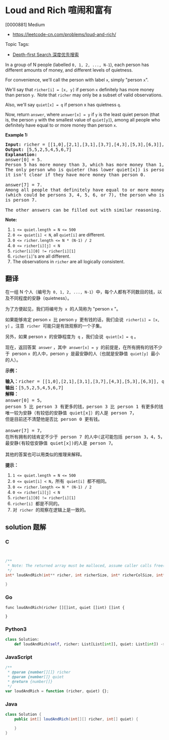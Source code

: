 # Loud and Rich 喧闹和富有

[0000881] Medium

- https://leetcode-cn.com/problems/loud-and-rich/

Topic Tags:

- [Depth-first Search 深度优先搜索](https://leetcode-cn.com/tag/depth-first-search/)

In a group of N people (labelled `0, 1, 2, ..., N-1`), each person has different amounts of money, and different levels of quietness.

For convenience, we'll call the person with label `x`, simply "person `x`".

We'll say that `richer[i] = [x, y]` if person `x` definitely has more money than person `y`.  Note that `richer` may only be a subset of valid observations.

Also, we'll say `quiet[x] = q` if person x has quietness `q`.

Now, return `answer`, where `answer[x] = y` if `y` is the least quiet person (that is, the person `y` with the smallest value of `quiet[y]`), among all people who definitely have equal to or more money than person `x`.

**Example 1:**

<pre><strong>Input: </strong>richer = <span id="example-input-1-1">[[1,0],[2,1],[3,1],[3,7],[4,3],[5,3],[6,3]]</span>, quiet = <span id="example-input-1-2">[3,2,5,4,6,1,7,0]</span>
<strong>Output: </strong><span id="example-output-1">[5,5,2,5,4,5,6,7]</span>
<strong>Explanation: </strong>
answer[0] = 5.
Person 5 has more money than 3, which has more money than 1, which has more money than 0.
The only person who is quieter (has lower quiet[x]) is person 7, but
it isn't clear if they have more money than person 0.

answer[7] = 7.
Among all people that definitely have equal to or more money than person 7
(which could be persons 3, 4, 5, 6, or 7), the person who is the quietest (has lower quiet[x])
is person 7.

The other answers can be filled out with similar reasoning.
</pre>

**Note:**

1.  `1 <= quiet.length = N <= 500`
2.  `0 <= quiet[i] < N`, all `quiet[i]` are different.
3.  `0 <= richer.length <= N * (N-1) / 2`
4.  `0 <= richer[i][j] < N`
5.  `richer[i][0] != richer[i][1]`
6.  `richer[i]`'s are all different.
7.  The observations in `richer` are all logically consistent.

## 翻译

在一组 N 个人（编号为  `0, 1, 2, ..., N-1`）中，每个人都有不同数目的钱，以及不同程度的安静（quietness）。

为了方便起见，我们将编号为  `x`  的人简称为 "person `x` "。

如果能够肯定 person `x`  比 person `y`  更有钱的话，我们会说  `richer[i] = [x, y]` 。注意  `richer`  可能只是有效观察的一个子集。

另外，如果 person `x`  的安静程度为  `q` ，我们会说  `quiet[x] = q` 。

现在，返回答案  `answer` ，其中  `answer[x] = y`  的前提是，在所有拥有的钱不少于  person `x`  的人中，person `y`  是最安静的人（也就是安静值  `quiet[y]`  最小的人）。

**示例：**

<pre><strong>输入：</strong>richer = [[1,0],[2,1],[3,1],[3,7],[4,3],[5,3],[6,3]], quiet = [3,2,5,4,6,1,7,0]
<strong>输出：</strong>[5,5,2,5,4,5,6,7]
<strong>解释： </strong>
answer[0] = 5，
person 5 比 person 3 有更多的钱，person 3 比 person 1 有更多的钱，person 1 比 person 0 有更多的钱。
唯一较为安静（有较低的安静值 quiet[x]）的人是 person 7，
但是目前还不清楚他是否比 person 0 更有钱。

answer[7] = 7，
在所有拥有的钱肯定不少于 person 7 的人中(这可能包括 person 3，4，5，6 以及 7)，
最安静(有较低安静值 quiet[x])的人是 person 7。

其他的答案也可以用类似的推理来解释。
</pre>

**提示：**

1.  `1 <= quiet.length = N <= 500`
2.  `0 <= quiet[i] < N`，所有  `quiet[i]`  都不相同。
3.  `0 <= richer.length <= N * (N-1) / 2`
4.  `0 <= richer[i][j] < N`
5.  `richer[i][0] != richer[i][1]`
6.  `richer[i]`  都是不同的。
7.  对  `richer`  的观察在逻辑上是一致的。

## solution 题解

### C

```c


/**
 * Note: The returned array must be malloced, assume caller calls free().
 */
int* loudAndRich(int** richer, int richerSize, int* richerColSize, int* quiet, int quietSize, int* returnSize){

}


```

### Go

```golang
func loudAndRich(richer [][]int, quiet []int) []int {

}
```

### Python3

```python
class Solution:
    def loudAndRich(self, richer: List[List[int]], quiet: List[int]) -> List[int]:

```

### JavaScript

```javascript
/**
 * @param {number[][]} richer
 * @param {number[]} quiet
 * @return {number[]}
 */
var loudAndRich = function (richer, quiet) {};
```

### Java

```java
class Solution {
    public int[] loudAndRich(int[][] richer, int[] quiet) {

    }
}
```
